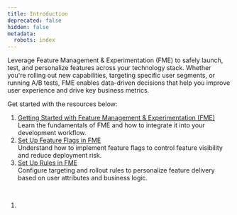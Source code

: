 ```yaml
---
title: Introduction
deprecated: false
hidden: false
metadata:
  robots: index
---
```

Leverage Feature Management & Experimentation (FME) to safely launch, test, and personalize features across your technology stack. Whether you're rolling out new capabilities, targeting specific user segments, or running A/B tests, FME enables data-driven decisions that help you improve user experience and drive key business metrics.

Get started with the resources below:

1. [Getting Started with Feature Management & Experimentation (FME)](doc:getting-started-with-feature-management-experimentation-fme)\
   Learn the fundamentals of FME and how to integrate it into your development workflow.
2. [Set Up Feature Flags in FME](doc:set-up-feature-flags-in-fme)\
   Understand how to implement feature flags to control feature visibility and reduce deployment risk.
3. [Set Up Rules in FME](doc:set-up-rules-in-fme)\
   Configure targeting and rollout rules to personalize feature delivery based on user attributes and business logic.

<br />

1.